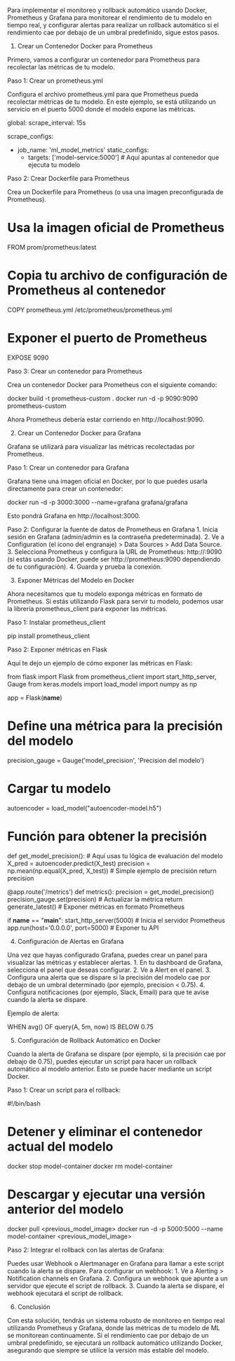Para implementar el monitoreo y rollback automático usando Docker, Prometheus y Grafana para monitorear el rendimiento de tu modelo en tiempo real, y configurar alertas para realizar un rollback automático si el rendimiento cae por debajo de un umbral predefinido, sigue estos pasos.

1. Crear un Contenedor Docker para Prometheus

Primero, vamos a configurar un contenedor para Prometheus para recolectar las métricas de tu modelo.

Paso 1: Crear un prometheus.yml

Configura el archivo prometheus.yml para que Prometheus pueda recolectar métricas de tu modelo. En este ejemplo, se está utilizando un servicio en el puerto 5000 donde el modelo expone las métricas.

global:
  scrape_interval: 15s

scrape_configs:
  - job_name: 'ml_model_metrics'
    static_configs:
      - targets: ['model-service:5000']  # Aquí apuntas al contenedor que ejecuta tu modelo

Paso 2: Crear Dockerfile para Prometheus

Crea un Dockerfile para Prometheus (o usa una imagen preconfigurada de Prometheus).

# Usa la imagen oficial de Prometheus
FROM prom/prometheus:latest

# Copia tu archivo de configuración de Prometheus al contenedor
COPY prometheus.yml /etc/prometheus/prometheus.yml

# Exponer el puerto de Prometheus
EXPOSE 9090

Paso 3: Crear un contenedor para Prometheus

Crea un contenedor Docker para Prometheus con el siguiente comando:

docker build -t prometheus-custom .
docker run -d -p 9090:9090 prometheus-custom

Ahora Prometheus debería estar corriendo en http://localhost:9090.

2. Crear un Contenedor Docker para Grafana

Grafana se utilizará para visualizar las métricas recolectadas por Prometheus.

Paso 1: Crear un contenedor para Grafana

Grafana tiene una imagen oficial en Docker, por lo que puedes usarla directamente para crear un contenedor:

docker run -d -p 3000:3000 --name=grafana grafana/grafana

Esto pondrá Grafana en http://localhost:3000.

Paso 2: Configurar la fuente de datos de Prometheus en Grafana
	1.	Inicia sesión en Grafana (admin/admin es la contraseña predeterminada).
	2.	Ve a Configuration (el icono del engranaje) > Data Sources > Add Data Source.
	3.	Selecciona Prometheus y configura la URL de Prometheus: http://<host>:9090 (si estás usando Docker, puede ser http://prometheus:9090 dependiendo de tu configuración).
	4.	Guarda y prueba la conexión.

3. Exponer Métricas del Modelo en Docker

Ahora necesitamos que tu modelo exponga métricas en formato de Prometheus. Si estás utilizando Flask para servir tu modelo, podemos usar la librería prometheus_client para exponer las métricas.

Paso 1: Instalar prometheus_client

pip install prometheus_client

Paso 2: Exponer métricas en Flask

Aquí te dejo un ejemplo de cómo exponer las métricas en Flask:

from flask import Flask
from prometheus_client import start_http_server, Gauge
from keras.models import load_model
import numpy as np

app = Flask(__name__)

# Define una métrica para la precisión del modelo
precision_gauge = Gauge('model_precision', 'Precision del modelo')

# Cargar tu modelo
autoencoder = load_model("autoencoder-model.h5")

# Función para obtener la precisión
def get_model_precision():
    # Aquí usas tu lógica de evaluación del modelo
    X_pred = autoencoder.predict(X_test)
    precision = np.mean(np.equal(X_pred, X_test))  # Simple ejemplo de precisión
    return precision

@app.route('/metrics')
def metrics():
    precision = get_model_precision()
    precision_gauge.set(precision)  # Actualizar la métrica
    return generate_latest()  # Exponer métricas en formato Prometheus

if __name__ == "__main__":
    start_http_server(5000)  # Inicia el servidor Prometheus
    app.run(host='0.0.0.0', port=5000)  # Exponer tu API

4. Configuración de Alertas en Grafana

Una vez que hayas configurado Grafana, puedes crear un panel para visualizar las métricas y establecer alertas.
	1.	En tu dashboard de Grafana, selecciona el panel que deseas configurar.
	2.	Ve a Alert en el panel.
	3.	Configura una alerta que se dispare si la precisión del modelo cae por debajo de un umbral determinado (por ejemplo, precision < 0.75).
	4.	Configura notificaciones (por ejemplo, Slack, Email) para que te avise cuando la alerta se dispare.

Ejemplo de alerta:

WHEN avg() OF query(A, 5m, now) IS BELOW 0.75

5. Configuración de Rollback Automático en Docker

Cuando la alerta de Grafana se dispare (por ejemplo, si la precisión cae por debajo de 0.75), puedes ejecutar un script para hacer un rollback automático al modelo anterior. Esto se puede hacer mediante un script Docker.

Paso 1: Crear un script para el rollback:

#!/bin/bash

# Detener y eliminar el contenedor actual del modelo
docker stop model-container
docker rm model-container

# Descargar y ejecutar una versión anterior del modelo
docker pull <previous_model_image>
docker run -d -p 5000:5000 --name model-container <previous_model_image>

Paso 2: Integrar el rollback con las alertas de Grafana:

Puedes usar Webhook o Alertmanager en Grafana para llamar a este script cuando la alerta se dispare. Para configurar un webhook:
	1.	Ve a Alerting > Notification channels en Grafana.
	2.	Configura un webhook que apunte a un servidor que ejecute el script de rollback.
	3.	Cuando la alerta se dispare, el webhook ejecutará el script de rollback.

6. Conclusión

Con esta solución, tendrás un sistema robusto de monitoreo en tiempo real utilizando Prometheus y Grafana, donde las métricas de tu modelo de ML se monitorean continuamente. Si el rendimiento cae por debajo de un umbral predefinido, se ejecutará un rollback automático utilizando Docker, asegurando que siempre se utilice la versión más estable del modelo.
